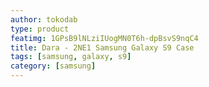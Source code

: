 ```yaml
---
author: tokodab
type: product
featimg: 1GPsB9lNLziIUogMN0T6h-dpBsvS9nqC4
title: Dara - 2NE1 Samsung Galaxy S9 Case
tags: [samsung, galaxy, s9]
category: [samsung]
---
```

